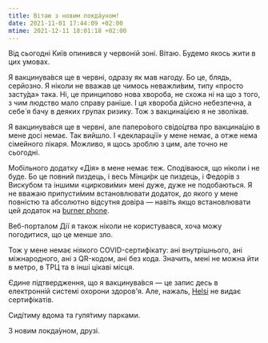 ```yaml
---
title: Вітаю з новим локда́уном!
date: 2021-11-01 17:44:09 +02:00
mtime: 2021-12-11 18:01:18 +02:00
---
```


Від сьогодні Київ опинився у червоній зоні. Вітаю. Будемо якось жити в цих умовах.

Я вакцинува́вся ще в червні, одразу як мав нагоду. Бо це, блядь, серйозно. Я ніколи не вважав це чимось неважли́вим, типу «просто засту́да» така. Ні, це принципово нова хвороба, не схожа ні на що з того, з чим людство мало справу раніше. І ця хвороба дійсно небезпечна, а себе́ я бачу в деяких групах ризику. Тож з вакцина́цією я не зволікав.

Я вакцинува́вся ще в червні, але паперо́вого свідо́цтва про вакцина́цію в мене досі немає. Так вийшло. І «декларації» у мене немає, а отже нема сімейного лікаря. Можливо, я щось зроблю з цим, але точно не сьогодні.

Мобільного додатку «Дія» в мене немає теж. Сподіваюся, що ніколи і не буде. Бо це повний пиздець, і весь Мінци́рк це пиздець, і Федорів з Вискубом та іншими «циркови́ми» мені дуже, дуже не подобаються. Я не вважаю припусти́мим встановлювати додаток, до якого у мене повністю та абсолютно відсутня довіра — навіть якщо встановлювати цей додаток на [<span lang="en">burner phone</span>][1].

Веб-порталом Дії я також ніколи не користувався, хоча можу погодитися, що це менше зло.

Тож у мене немає ніякого COVID-сертифікату: ані внутрішнього, ані міжнародного, ані з QR-кодом, ані без кода. Значить, мені не можна йти в метро, в ТРЦ та в інші цікаві місця.

Єдине підтвердження, що я вакцинува́вся — це запис десь в електронній системі охорони здоров'я. Але, нажаль, [Helsi][2] не видає сертифікатів.

Сиді́тиму вдома та гуля́тиму парками.

З новим локда́уном, друзі.

[1]: https://www.merriam-webster.com/dictionary/burner%20phone
[2]: https://helsi.me/
